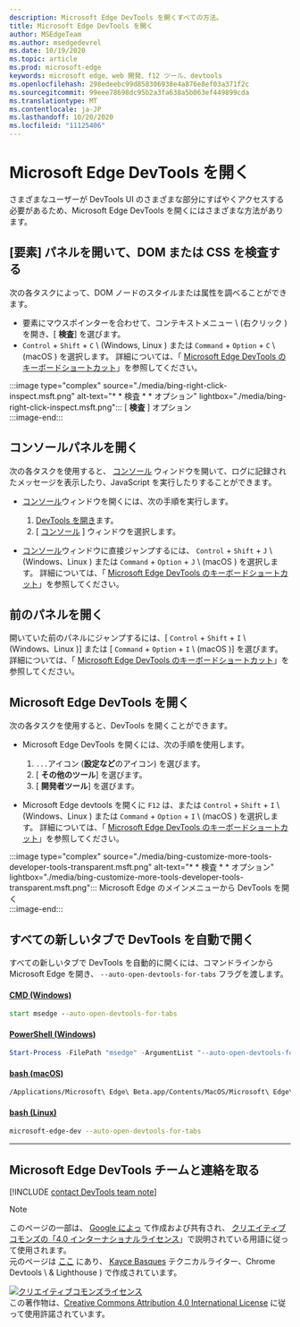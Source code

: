 ```yaml
---
description: Microsoft Edge DevTools を開くすべての方法。
title: Microsoft Edge DevTools を開く
author: MSEdgeTeam
ms.author: msedgedevrel
ms.date: 10/19/2020
ms.topic: article
ms.prod: microsoft-edge
keywords: microsoft edge、web 開発、f12 ツール、devtools
ms.openlocfilehash: 298edeebc99d858306938e4a876e8ef03a371f2c
ms.sourcegitcommit: 99eee78698dc95b2a3fa638a5b063ef449899cda
ms.translationtype: MT
ms.contentlocale: ja-JP
ms.lasthandoff: 10/20/2020
ms.locfileid: "11125406"
---
```

<!-- Copyright Kayce Basques 

   Licensed under the Apache License, Version 2.0 (the "License");
   you may not use this file except in compliance with the License.
   You may obtain a copy of the License at

       https://www.apache.org/licenses/LICENSE-2.0

   Unless required by applicable law or agreed to in writing, software
   distributed under the License is distributed on an "AS IS" BASIS,
   WITHOUT WARRANTIES OR CONDITIONS OF ANY KIND, either express or implied.
   See the License for the specific language governing permissions and
   limitations under the License. -->

# Microsoft Edge DevTools を開く  

さまざまなユーザーが DevTools UI のさまざまな部分にすばやくアクセスする必要があるため、Microsoft Edge DevTools を開くにはさまざまな方法があります。  

## [要素] パネルを開いて、DOM または CSS を検査する  

次の各タスクによって、DOM ノードのスタイルまたは属性を調べることができます。

*   要素にマウスポインターを合わせて、コンテキストメニュー \ (右クリック \) を開き、[ **検査**] を選びます。  
*   `Control` + `Shift` + `C` \ (Windows, Linux \) または `Command` + `Option` + `C` \ (macOS \) を選択します。  詳細については、「 [Microsoft Edge DevTools のキーボードショートカット][DevToolsShortcuts]」を参照してください。  

:::image type="complex" source="./media/bing-right-click-inspect.msft.png" alt-text="* * 検査 * * オプション" lightbox="./media/bing-right-click-inspect.msft.png":::
   [ **検査** ] オプション  
:::image-end:::  

<!--See [Get Started With Viewing And Changing CSS][GetStartedCSS].  -->  

## コンソールパネルを開く  

次の各タスクを使用すると、 [コンソール][DevToolsConsoleIndex] ウィンドウを開いて、ログに記録されたメッセージを表示したり、JavaScript を実行したりすることができます。  

*   [コンソール][DevToolsConsoleIndex]ウィンドウを開くには、次の手順を実行します。  
    
    1.  [DevTools を開き](#open-microsoft-edge-devtools)ます。  
    1.  [ [コンソール][DevToolsConsoleIndex] ] ウィンドウを選択します。  

*   [コンソール][DevToolsConsoleIndex]ウィンドウに直接ジャンプするには、 `Control` + `Shift` + `J` \ (Windows、Linux \) または `Command` + `Option` + `J` \ (macOS \) を選択します。  詳細については、「 [Microsoft Edge DevTools のキーボードショートカット][DevToolsShortcuts]」を参照してください。  

<!--See [Get Started With The Console][ConsoleGetStarted].  -->

## 前のパネルを開く  

開いていた前のパネルにジャンプするには、[ `Control` + `Shift` + `I` \ (Windows、Linux \)] または [ `Command` + `Option` + `I` \ (macOS \)] を選びます。  詳細については、「 [Microsoft Edge DevTools のキーボードショートカット][DevToolsShortcuts]」を参照してください。  

## Microsoft Edge DevTools を開く  

次の各タスクを使用すると、DevTools を開くことができます。  

*   Microsoft Edge DevTools を開くには、次の手順を使用します。  
    
    1.  `...`アイコン (**設定など**のアイコン) を選びます。  
    1.  [ **その他のツール**] を選びます。  
    1.  [ **開発者ツール**] を選びます。  
    
*   Microsoft Edge devtools を開くに `F12` は、または `Control` + `Shift` + `I` \ (Windows、Linux \) または `Command` + `Option` + `I` \ (macOS \) を選択します。  詳細については、「 [Microsoft Edge DevTools のキーボードショートカット][DevToolsShortcuts]」を参照してください。  

:::image type="complex" source="./media/bing-customize-more-tools-developer-tools-transparent.msft.png" alt-text="* * 検査 * * オプション" lightbox="./media/bing-customize-more-tools-developer-tools-transparent.msft.png":::
   Microsoft Edge のメインメニューから DevTools を開く  
:::image-end:::  

## すべての新しいタブで DevTools を自動で開く  

すべての新しいタブで DevTools を自動的に開くには、コマンドラインから Microsoft Edge を開き、 `--auto-open-devtools-for-tabs` フラグを渡します。  

#### [CMD (Windows)](#tab/cmd-Windows/)  

<a id="auto-open-devtools-command-line"></a>  

```cmd
start msedge --auto-open-devtools-for-tabs
```  

#### [PowerShell (Windows)](#tab/powershell-Windows/)  

<a id="auto-open-devtools-command-line"></a>  

```powershell
Start-Process -FilePath "msedge" -ArgumentList "--auto-open-devtools-for-tabs"
```  

#### [bash (macOS)](#tab/bash-macos/)  

<a id="auto-open-devtools-command-line"></a>  

```bash
/Applications/Microsoft\ Edge\ Beta.app/Contents/MacOS/Microsoft\ Edge\ Beta --auto-open-devtools-for-tabs
```  

#### [bash (Linux)](#tab/bash-linux/)  

<a id="auto-open-devtools-command-line"></a>  

```bash
microsoft-edge-dev --auto-open-devtools-for-tabs
```  

* * *  

## Microsoft Edge DevTools チームと連絡を取る  

[!INCLUDE [contact DevTools team note](./includes/contact-devtools-team-note.md)]  

<!-- links -->  

[DevToolsConsoleIndex]: ./console/index.md "本体の概要 |Microsoft ドキュメント"  
[DevtoolsShortcuts]: ./shortcuts.md "Microsoft Edge DevTools のキーボードショートカット-Microsoft ドキュメント"  

<!--[ConsoleGetStarted]: /microsoft-edge/devtools-guide-chromium/console/get-started ""  -->  
<!--[GetStartedCSS]: /microsoft-edge/devtools-guide-chromium/css "CSS"  -->

> [!NOTE]
> このページの一部は、 [Google によっ][GoogleSitePolicies] て作成および共有され、 [クリエイティブコモンズの「4.0 インターナショナルライセンス][CCA4IL]」で説明されている用語に従って使用されます。  
> 元のページは [ここ](https://developers.google.com/web/tools/chrome-devtools/open) にあり、 [Kayce Basques][KayceBasques] テクニカルライター、Chrome Devtools \ & Lighthouse \) で作成されています。  

[![クリエイティブコモンズライセンス][CCby4Image]][CCA4IL]  
この著作物は、[Creative Commons Attribution 4.0 International License][CCA4IL] に従って使用許諾されています。  

[CCA4IL]: https://creativecommons.org/licenses/by/4.0  
[CCby4Image]: https://i.creativecommons.org/l/by/4.0/88x31.png  
[GoogleSitePolicies]: https://developers.google.com/terms/site-policies  
[KayceBasques]: https://developers.google.com/web/resources/contributors/kaycebasques  
